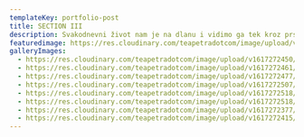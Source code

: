 ```yaml
---
templateKey: portfolio-post
title: SECTION III
description: Svakodnevni život nam je na dlanu i vidimo ga tek kroz prste jedne ruke :)
featuredimage: https://res.cloudinary.com/teapetradotcom/image/upload/v1617272518/7-_portofolio_ngrjsz.jpg
galleryImages:
  - https://res.cloudinary.com/teapetradotcom/image/upload/v1617272450/8-_portofolio_dsw7td.jpg
  - https://res.cloudinary.com/teapetradotcom/image/upload/v1617272461/6-_portofolio_v0itfz.jpg
  - https://res.cloudinary.com/teapetradotcom/image/upload/v1617272477/1-_portofolio_zmcgtm.jpg
  - https://res.cloudinary.com/teapetradotcom/image/upload/v1617272507/9-_portofolio_wt8bqb.jpg
  - https://res.cloudinary.com/teapetradotcom/image/upload/v1617272518/7-_portofolio_ngrjsz.jpg
  - https://res.cloudinary.com/teapetradotcom/image/upload/v1617272518/5-_portofolio_riohqx.jpg
  - https://res.cloudinary.com/teapetradotcom/image/upload/v1617272377/3-_portofolio_jrmute.jpg
  - https://res.cloudinary.com/teapetradotcom/image/upload/v1617272415/2-portofolio_ybhesr.jpg
---
```

